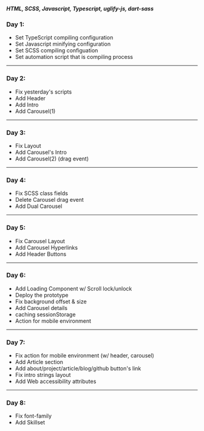 ##### HTML, SCSS, Javascript, Typescript, uglify-js, dart-sass

### Day 1:

-   Set TypeScript compiling configuration
-   Set Javascript minifying configuration
-   Set SCSS compiling configuation
-   Set automation script that is compiling process

---

### Day 2:

-   Fix yesterday's scripts
-   Add Header
-   Add Intro
-   Add Carousel(1)

---

### Day 3:

-   Fix Layout
-   Add Carousel's Intro
-   Add Carousel(2) (drag event)

---

### Day 4:

-   Fix SCSS class fields
-   Delete Carousel drag event
-   Add Dual Carousel

---

### Day 5:

-   Fix Carousel Layout
-   Add Carousel Hyperlinks
-   Add Header Buttons

---

### Day 6:

-   Add Loading Component w/ Scroll lock/unlock
-   Deploy the prototype
-   Fix background offset & size
-   Add Carousel details
-   caching sessionStorage
-   Action for mobile environment

---

### Day 7:

-   Fix action for mobile environment (w/ header, carousel)
-   Add Article section
-   Add about/project/article/blog/github button's link
-   Fix intro strings layout
-   Add Web accessibility attributes

---

### Day 8:

-   Fix font-family
-   Add Skillset
